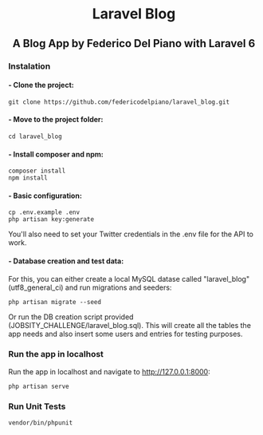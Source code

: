 <h1 align="center">Laravel Blog</h1>

<h2 align="center">A Blog App by Federico Del Piano with Laravel 6</h2>

### Instalation

#### - Clone the project:
```
git clone https://github.com/federicodelpiano/laravel_blog.git
```

#### - Move to the project folder:
```
cd laravel_blog
```

#### - Install composer and npm:
```
composer install
npm install
```

#### - Basic configuration:
```
cp .env.example .env
php artisan key:generate
```
You'll also need to set your Twitter credentials in the .env file for the API to work.

#### - Database creation and test data:
For this, you can either create a local MySQL datase called "laravel_blog" (utf8_general_ci) and run migrations and seeders:
```
php artisan migrate --seed
```

Or run the DB creation script provided (JOBSITY_CHALLENGE/laravel_blog.sql). This will create all the tables the app needs and also insert some users and entries for testing purposes.


### Run the app in localhost
Run the app in localhost and navigate to http://127.0.0.1:8000:
```
php artisan serve
```

### Run Unit Tests
```
vendor/bin/phpunit
```